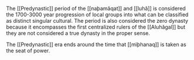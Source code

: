 The [[Predynastic]] period of the [[naþamăqat]] and [[luhă]] is considered the 1700-3000 year progression of local groups into what can be classified as distinct singular cultural. The period is also considered the zero dynasty because it encompasses the first centralized rulers of the [[Aluhăgal]] but they are not considered a true dynasty in the proper sense. 

The [[Predynastic]] era ends around the time that [[mìþhanaq]] is taken as the seat of power. 